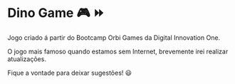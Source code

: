 # Dino Game  :video_game: :fast_forward:

Jogo criado á partir do Bootcamp  Orbi Games da Digital Innovation One.<br>

O jogo mais famoso quando estamos sem Internet, brevemente irei realizar atualizações.



Fique a vontade para deixar sugestões! :smiley:
